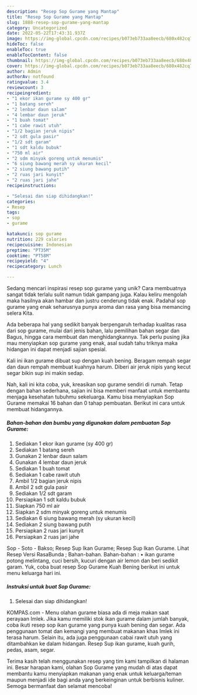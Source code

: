 ```yaml
---
description: "Resep Sop Gurame yang Mantap"
title: "Resep Sop Gurame yang Mantap"
slug: 1888-resep-sop-gurame-yang-mantap
category: Uncategorized
date: 2022-05-22T17:43:31.937Z
image: https://img-global.cpcdn.com/recipes/b073eb733aa8eecb/680x482cq70/sop-gurame-foto-resep-utama.jpg
hideToc: false
enableToc: true
enableTocContent: false
thumbnail: https://img-global.cpcdn.com/recipes/b073eb733aa8eecb/680x482cq70/sop-gurame-foto-resep-utama.jpg
cover: https://img-global.cpcdn.com/recipes/b073eb733aa8eecb/680x482cq70/sop-gurame-foto-resep-utama.jpg
author: Admin
authorAv: notfound
ratingvalue: 3.4
reviewcount: 3
recipeingredient:
- "1 ekor ikan gurame sy 400 gr"
- "1 batang sereh"
- "2 lenbar daun salam"
- "4 lembar daun jeruk"
- "1 buah tomat"
- "1 cabe rawit utuh"
- "1/2 bagian jeruk nipis"
- "2 sdt gula pasir"
- "1/2 sdt garam"
- "1 sdt kaldu bubuk"
- "750 ml air"
- "2 sdm minyak goreng untuk menumis"
- "6 siung bawang merah sy ukuran kecil"
- "2 siung bawang putih"
- "2 ruas jari kunyit"
- "2 ruas jari jahe"
recipeinstructions:

- "Selesai dan siap dihidangkan!"
categories:
- Resep
tags:
- sop
- gurame

katakunci: sop gurame 
nutrition: 229 calories
recipecuisine: Indonesian
preptime: "PT35M"
cooktime: "PT58M"
recipeyield: "4"
recipecategory: Lunch

---
```





Sedang mencari inspirasi resep sop gurame yang unik? Cara membuatnya sangat tidak terlalu sulit namun tidak gampang juga. Kalau keliru mengolah maka hasilnya akan hambar dan justru cenderung tidak enak. Padahal sop gurame yang enak seharusnya punya aroma dan rasa yang bisa memancing selera Kita.





Ada beberapa hal yang sedikit banyak berpengaruh terhadap kualitas rasa dari sop gurame, mulai dari jenis bahan, lalu pemilihan bahan segar dan Bagus, hingga cara membuat dan menghidangkannya. Tak perlu pusing jika mau menyiapkan sop gurame yang enak,      asal sudah tahu triknya maka hidangan ini dapat menjadi sajian spesial.














Kali ini ikan gurame dibuat sup dengan kuah bening. Beragam rempah segar dan daun rempah membuat kuahnya harum. Diberi air jeruk nipis yang kecut segar bikin sup ini makin sedap.






Nah, kali ini kita coba, yuk, kreasikan sop gurame sendiri di rumah. Tetap dengan bahan sederhana, sajian ini bisa memberi manfaat untuk membantu menjaga kesehatan tubuhmu sekeluarga. Kamu bisa menyiapkan Sop Gurame memakai 16 bahan dan 0 tahap pembuatan. Berikut ini cara untuk membuat hidangannya.

<!--inarticleads1-->

##### Bahan-bahan dan bumbu yang digunakan dalam pembuatan Sop Gurame:

1. Sediakan 1 ekor ikan gurame (sy 400 gr)
1. Sediakan 1 batang sereh
1. Gunakan 2 lenbar daun salam
1. Gunakan 4 lembar daun jeruk
1. Sediakan 1 buah tomat
1. Sediakan 1 cabe rawit utuh
1. Ambil 1/2 bagian jeruk nipis
1. Ambil 2 sdt gula pasir
1. Sediakan 1/2 sdt garam
1. Persiapkan 1 sdt kaldu bubuk
1. Siapkan 750 ml air
1. Siapkan 2 sdm minyak goreng untuk menumis
1. Sediakan 6 siung bawang merah (sy ukuran kecil)
1. Sediakan 2 siung bawang putih
1. Persiapkan 2 ruas jari kunyit
1. Persiapkan 2 ruas jari jahe


Sop - Soto - Bakso; Resep Sup Ikan Gurame; Resep Sup Ikan Gurame. Lihat Resep Versi RasaBunda ; Bahan-bahan. Bahan-bahan : • ikan gurame potong melintang, cuci bersih, kucuri dengan air lemon dan beri sedikit garam. Yuk, coba buat resep Sop Gurame Kuah Bening berikut ini untuk menu keluarga hari ini. 

<!--inarticleads2-->

##### Instruksi untuk buat Sop Gurame:


1. Selesai dan siap dihidangkan!

KOMPAS.com - Menu olahan gurame biasa ada di meja makan saat perayaan Imlek. Jika kamu memiliki stok ikan gurame dalam jumlah banyak, coba ikuti resep sop ikan gurame yang punya kuah bening dan segar. Ada penggunaan tomat dan kemangi yang membuat makanan khas Imlek ini terasa harum. Selain itu, ada juga penggunaan cabai rawit utuh yang ditambahkan ke dalam hidangan. Resep Sup ikan gurame, kuah gurih, pedas, asam, segar. 

Terima kasih telah menggunakan resep yang tim kami tampilkan di halaman ini. Besar harapan kami, olahan Sop Gurame yang mudah di atas dapat membantu kamu menyiapkan makanan yang enak untuk keluarga/teman maupun menjadi ide bagi anda yang berkeinginan untuk berbisnis kuliner. Semoga bermanfaat dan selamat mencoba!
